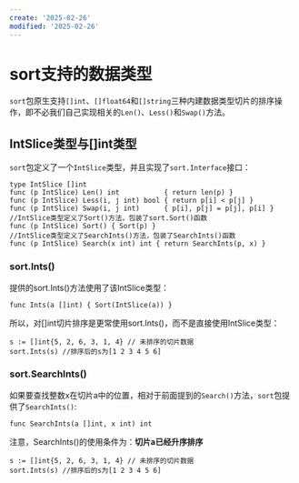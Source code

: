 ```yaml
---
create: '2025-02-26'
modified: '2025-02-26'
---
```


# sort支持的数据类型

`sort`包原生支持`[]int`、`[]float64`和`[]string`三种内建数据类型切片的排序操作，即不必我们自己实现相关的`Len()`、`Less()`和`Swap()`方法。

## IntSlice类型与[]int类型

`sort`包定义了一个`IntSlice`类型，并且实现了`sort.Interface`接口：

```golang
type IntSlice []int
func (p IntSlice) Len() int           { return len(p) }
func (p IntSlice) Less(i, j int) bool { return p[i] < p[j] }
func (p IntSlice) Swap(i, j int)      { p[i], p[j] = p[j], p[i] }
//IntSlice类型定义了Sort()方法，包装了sort.Sort()函数
func (p IntSlice) Sort() { Sort(p) }
//IntSlice类型定义了SearchInts()方法，包装了SearchInts()函数
func (p IntSlice) Search(x int) int { return SearchInts(p, x) }
```

### sort.Ints()

提供的sort.Ints()方法使用了该IntSlice类型：

```goalng
func Ints(a []int) { Sort(IntSlice(a)) }
```

所以，对[]int切片排序是更常使用sort.Ints()，而不是直接使用IntSlice类型：

```golang
s := []int{5, 2, 6, 3, 1, 4} // 未排序的切片数据
sort.Ints(s) //排序后的s为[1 2 3 4 5 6]
```

### sort.SearchInts()

如果要查找整数x在切片a中的位置，相对于前面提到的`Search()`方法，`sort`包提供了`SearchInts()`:

```golang
func SearchInts(a []int, x int) int
```

注意，SearchInts()的使用条件为：**切片a已经升序排序**

```golang
s := []int{5, 2, 6, 3, 1, 4} // 未排序的切片数据
sort.Ints(s) //排序后的s为[1 2 3 4 5 6]
```